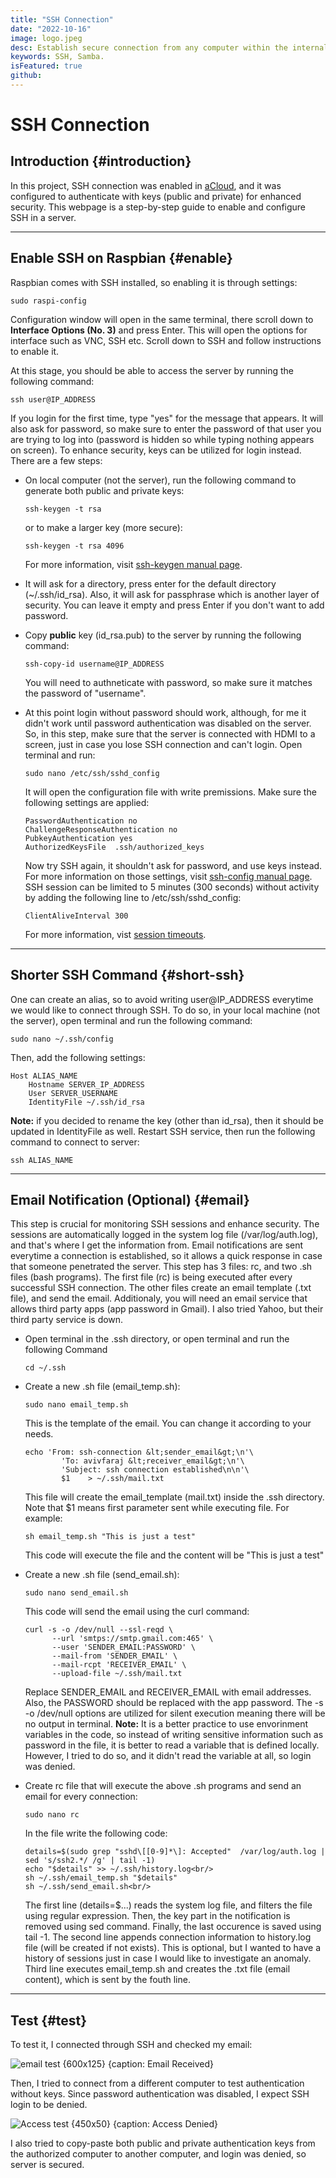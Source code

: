 ```yaml
---
title: "SSH Connection"
date: "2022-10-16"
image: logo.jpeg
desc: Establish secure connection from any computer within the internal network.
keywords: SSH, Samba.
isFeatured: true
github:
---
```


# SSH Connection

## Introduction {#introduction}


In this project, SSH connection was enabled in [aCloud](/Projects/EE/acloud), and it was configured to authenticate with keys (public and private) for enhanced security. This webpage is a step-by-step guide to enable and configure SSH in a server.


***


## Enable SSH on Raspbian {#enable}

Raspbian comes with SSH installed, so enabling it is through settings:
```shell
sudo raspi-config
```

Configuration window will open in the same terminal, there scroll down to __Interface Options (No. 3)__
and press Enter. This will open the options for interface such as VNC, SSH etc. Scroll down to SSH and follow instructions to enable it.

At this stage, you should be able to access the server by running the following command:
```shell
ssh user@IP_ADDRESS
```
If you login for the first time, type "yes" for the message that appears. It will also ask for password, so make sure to enter the password of that user you are trying to log into (password is hidden so while typing nothing appears on screen).
To enhance security, keys can be utilized for login instead. There are a few steps:


- On local computer (not the server), run the following command to generate both public and private keys:
  ```shell
  ssh-keygen -t rsa
  ```
  or to make a larger key (more secure):
  ```shell
  ssh-keygen -t rsa 4096
  ```
  For more information, visit [ssh-keygen manual page](https://linux.die.net/man/1/ssh-keygen).

- It will ask for a directory, press enter for the default directory (~/.ssh/id_rsa).
  Also, it will ask for passphrase which is another layer of security.
  You can leave it empty and press Enter if you don't want to add password.

- Copy **public** key (id_rsa.pub) to the server by running the following command:
  ```shell
  ssh-copy-id username@IP_ADDRESS
  ```
  You will need to authneticate with password, so make sure it matches the password of "username".

- At this point login without password should work, although, for me it didn't work until password authentication was disabled
  on the server. So, in this step, make sure that the server is connected with HDMI to a screen, just in case you lose SSH connection and can't login. Open terminal and run:
  ```shell
  sudo nano /etc/ssh/sshd_config
  ```
  It will open the configuration file with write premissions. Make sure the following settings are applied:
  ```shell
  PasswordAuthentication no
  ChallengeResponseAuthentication no
  PubkeyAuthentication yes
  AuthorizedKeysFile  .ssh/authorized_keys
  ```
  Now try SSH again, it shouldn't ask for password, and use keys instead. For more information on those settings, visit [ssh-config manual page](https://linux.die.net/man/5/ssh_config).
  SSH session can be limited to 5 minutes (300 seconds) without activity by adding the following line to /etc/ssh/sshd_config:
  ```shell
  ClientAliveInterval 300
  ```
  For more information, vist [session timeouts](https://serverauth.com/posts/how-to-configure-ssh-session-timeouts).


***


## Shorter SSH Command {#short-ssh}

One can create an alias, so to avoid writing user@IP_ADDRESS everytime we would like to connect through SSH.
To do so, in your local machine (not the server), open terminal and run the following command:
```shell
sudo nano ~/.ssh/config
```
Then, add the following settings:
```shell
Host ALIAS_NAME
    Hostname SERVER_IP_ADDRESS
    User SERVER_USERNAME
    IdentityFile ~/.ssh/id_rsa
```
**Note:** if you decided to rename the key (other than id_rsa), then it should be updated in IdentityFile as well.
Restart SSH service, then run the following command to connect to server:
```shell
ssh ALIAS_NAME
```


***

## Email Notification (Optional) {#email}

This step is crucial for monitoring SSH sessions and enhance security. The sessions are automatically logged in the system log file (/var/log/auth.log), and that's where I get the information from. Email notifications are sent everytime a connection is established, so it allows a quick response in case that someone penetrated the server. This step has 3 files: rc, and two .sh files (bash programs). The first file (rc) is being executed after every successful SSH connection. The other files create an email template (.txt file), and send the email. Additionaly, you will need an email service that allows third party apps (app password in Gmail). I also tried Yahoo, but their third party service is down.

- Open terminal in the .ssh directory, or open terminal and run the following Command
  ```shell
  cd ~/.ssh
  ```

- Create a new .sh file (email_temp.sh):
  ```shell
  sudo nano email_temp.sh
  ```
  This is the template of the email. You can change it according to your needs.
  ```shell
  echo 'From: ssh-connection &lt;sender_email&gt;\n'\
          'To: avivfaraj &lt;receiver_email&gt;\n'\
          'Subject: ssh connection established\n\n'\
          $1 	> ~/.ssh/mail.txt
  ```
  This file will create the email_template (mail.txt) inside the .ssh directory. Note that $1 means first parameter sent while executing file.
  For example:
  ```shell
  sh email_temp.sh "This is just a test"
  ```
  This code will execute the file and the content will be "This is just a test"

- Create a new .sh file (send_email.sh):
  ```shell
  sudo nano send_email.sh
  ```
  This code will send the email using the curl command:
  ```shell
  curl -s -o /dev/null --ssl-reqd \
        --url 'smtps://smtp.gmail.com:465' \
        --user 'SENDER_EMAIL:PASSWORD' \
        --mail-from 'SENDER_EMAIL' \
        --mail-rcpt 'RECEIVER_EMAIL' \
        --upload-file ~/.ssh/mail.txt
  ```
  Replace SENDER_EMAIL and RECEIVER_EMAIL with email addresses. Also, the PASSWORD should be replaced with the app password.
  The -s -o /dev/null options are utilized for silent execution meaning there will be no output in terminal.
  **Note:** It is a better practice to use envorinment variables in the code, so instead of writing sensitive information such as password in the file, it is better to read a variable that is defined locally. However, I tried to do so, and it didn't read the variable at all, so login was denied.

- Create rc file that will execute the above .sh programs and send an email for every connection:
  ```shell
  sudo nano rc
  ```
  In the file write the following code:
  ```shell
  details=$(sudo grep "sshd\[[0-9]*\]: Accepted"  /var/log/auth.log | sed 's/ssh2.*/ /g' | tail -1)
  echo "$details" >> ~/.ssh/history.log<br/>
  sh ~/.ssh/email_temp.sh "$details"
  sh ~/.ssh/send_email.sh<br/>
  ```
  The first line (details=$...) reads the system log file, and filters the file using regular expression.
  Then, the key part in the notification is removed using sed command. Finally, the last occurence is saved using tail -1.
  The second line appends connection information to history.log file (will be created if not exists).
  This is optional, but I wanted to have a history of sessions just in case I would like to investigate an anomaly.
  Third line executes email_temp.sh and creates the .txt file (email content), which is sent by the fouth line.


***


## Test {#test}

To test it, I connected through SSH and checked my email:

![email test {600x125} {caption: Email Received}](ssh/email_notification.png)

Then, I tried to connect from a different computer to test authentication without keys. Since password authentication was disabled, I expect SSH login to be denied.

![Access test  {450x50} {caption: Access Denied}](ssh/access_denied.png)

I also tried to copy-paste both public and private authentication keys from the authorized computer to another computer, and login was denied, so server is secured.
